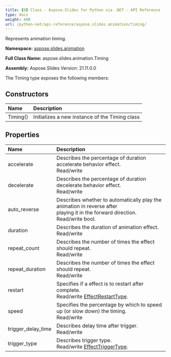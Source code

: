 ```yaml
---
title: {0} Class - Aspose.Slides for Python via .NET - API Reference
type: docs
weight: 490
url: /python-net/api-reference/aspose.slides.animation/timing/
---
```


Represents animation timing.

**Namespace:** [aspose.slides.animation](/python-net/api-reference/aspose.slides.animation/)

**Full Class Name:** aspose.slides.animation.Timing

**Assembly:**  Aspose.Slides Version: 21.11.0.0

The Timing type exposes the following members:
## **Constructors**
|**Name**|**Description**|
| :- | :- |
|Timing()|Initializes a new instance of the Timing class|
## **Properties**
|**Name**|**Description**|
| :- | :- |
|accelerate|Describes the percentage of duration accelerate behavior effect.<br/>            Read/write|
|decelerate|Describes the percentage of duration decelerate behavior effect.<br/>            Read/write|
|auto_reverse|Describes whether to automatically play the animation in reverse after<br/>            playing it in the forward direction.<br/>            Read/write bool.|
|duration|Describes the duration of animation effect.<br/>            Read/write|
|repeat_count|Describes the number of times the effect should repeat.<br/>            Read/write|
|repeat_duration|Describes the number of times the effect should repeat.<br/>            Read/write|
|restart|Specifies if a effect is to restart after complete.<br/>            Read/write [EffectRestartType](/python-net/api-reference/aspose.slides.animation/effectrestarttype/).|
|speed|Specifies the percentage by which to speed up (or slow down) the timing.<br/>            Read/write|
|trigger_delay_time|Describes delay time after trigger.<br/>            Read/write|
|trigger_type|Describes trigger type.<br/>            Read/write [EffectTriggerType](/python-net/api-reference/aspose.slides.animation/effecttriggertype/).|

